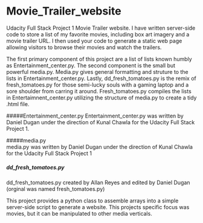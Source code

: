 # Movie_Trailer_website
Udacity Full Stack Project 1 Movie Trailer website. I have written server-side code to store a list of my favorite movies, including box art imagery and a movie trailer URL. I then used your code to generate a static web page allowing visitors to browse their movies and watch the trailers. 

The first primary component of this project are a list of lists known humbly as Entertainment_center.py. The second component is the small but powerful media.py. Media.py gives general formatting and struture to the lists in Entertainment_center.py. Lastly, dd_fresh_tomatoes.py is the remix of fresh_tomatoes.py for those semi-lucky souls with a gaming laptop and a sore shoulder from carring it around. Fresh_tomatoes.py compiles the lists in Entertaimnent_center.py utilizing the structure of media.py to create a tidy .html file.

#####Entertainment_center.py
Entertainment_center.py was written by Daniel Dugan under the direction of Kunal Chawla for the Udacity Full Stack Project 1.

#####media.py  
media.py was written by Daniel Dugan under the direction of Kunal Chawla for the Udacity Full Stack Project 1

##### dd_fresh_tomatoes.py 
dd_fresh_tomatoes.py created by Allan Reyes and edited by Daniel Dugan (orginal was named fresh_tomatoes.py)

This project provides a python class to assemble arrays into a simple server-side script to generate a website. This projects specific focus was movies, but it can be manipulated to other media verticals.
